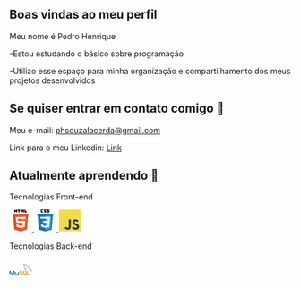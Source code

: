 ## Boas vindas ao meu perfil 

Meu nome é Pedro Henrique

-Estou estudando o básico sobre programação

-Utilizo esse espaço para minha organização e compartilhamento dos meus projetos desenvolvidos

## Se quiser entrar em contato comigo 📧

Meu e-mail: phsouzalacerda@gmail.com

Link para o meu Linkedin: [Link](https://www.linkedin.com/in/pedro-lacerda-aa76a8282/)

## Atualmente aprendendo 📖

Tecnologias Front-end
<p align="left">
  <a href="https://www.w3.org/html/" target="_blank" rel="noreferrer">
    <img src="https://raw.githubusercontent.com/devicons/devicon/master/icons/html5/html5-original-wordmark.svg" alt="html5" width="40" height="40"/>
  </a>
  <a href="https://www.w3.org/css/" target="_blank" rel="noreferrer">
    <img src="https://raw.githubusercontent.com/devicons/devicon/master/icons/css3/css3-original-wordmark.svg" alt="css3" width="40" height="40"/>
  </a>
  <a href="https://developer.mozilla.org/en-US/docs/Web/JavaScript" target="_blank" rel="noreferrer">
    <img src="https://raw.githubusercontent.com/devicons/devicon/master/icons/javascript/javascript-original.svg" alt="javascript" width="40" height="40"/>
  </a>
  
Tecnologias Back-end
<p align="left">
<a href="https://www.mysql.com/" target="_blank" rel="noreferrer">
    <img src="https://raw.githubusercontent.com/devicons/devicon/master/icons/mysql/mysql-original-wordmark.svg" alt="mysql" width="40" height="40"/>
  </a>
